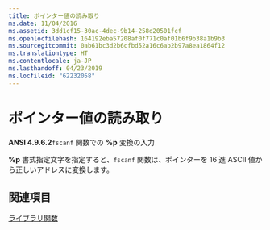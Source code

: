 ```yaml
---
title: ポインター値の読み取り
ms.date: 11/04/2016
ms.assetid: 3dd1cf15-30ac-4dec-9b14-258d20501fcf
ms.openlocfilehash: 164192eba57208af0f771c0af01b6f9b38a1b9b3
ms.sourcegitcommit: 0ab61bc3d2b6cfbd52a16c6ab2b97a8ea1864f12
ms.translationtype: HT
ms.contentlocale: ja-JP
ms.lasthandoff: 04/23/2019
ms.locfileid: "62232058"
---
```

# <a name="reading-pointer-values"></a>ポインター値の読み取り

**ANSI 4.9.6.2**`fscanf` 関数での **%p** 変換の入力

**%p** 書式指定文字を指定すると、`fscanf` 関数は、ポインターを 16 進 ASCII 値から正しいアドレスに変換します。

## <a name="see-also"></a>関連項目

[ライブラリ関数](../c-language/library-functions.md)
